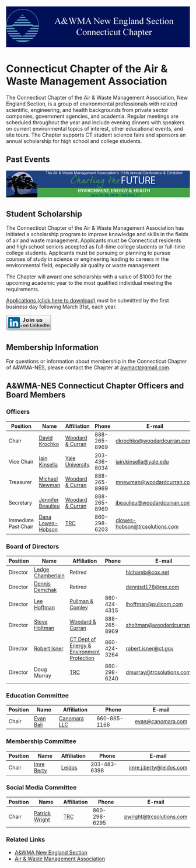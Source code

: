 ![image](awma-banner-conn-chap.gif)

# Connecticut Chapter of the Air & Waste Management Association

The Connecticut Chapter of the Air & Waste Management Association, New England Section, is a group of environmental professionals with related scientific, engineering, and health backgrounds from private sector companies, government agencies, and academia.  Regular meetings are scheduled throughout the year and include evening dinners with speakers on current environmental topics of interest, other educational events, and site tours.   The Chapter supports CT student science fairs and sponsors an annual scholarship for high school and college students. 

## Past Events

<a href="https://www.awma.org/ace2018"><img src="ACE2018-Banner.gif"></a>

## Student Scholarship

The Connecticut Chapter of the Air & Waste Management Association has initiated a scholarship program to improve knowledge and skills in the fields of air and waste management. Applicants must be Connecticut residents and high school seniors accepted as full-time college students or full-time college students. Applicants must be pursuing or planning to pursue courses of study in science or engineering leading to careers in the environmental field, especially air quality or waste management.

The Chapter will award one scholarship with a value of $1000 for the upcoming academic year to the most qualified individual meeting the requirements.

[Applications (click here to download)](https://github.com/awmact/awmact.github.io/raw/master/CT-AWMA-Scholarship-Application.pdf) must be submitted by the first business day following March 31st, each year.

<a href="https://www.linkedin.com/groups/5156530"><img src="Linked-in-Logo.png" width="124" height="43" /></a>

## Membership Information

For questions or information about membership in the Connecticut Chapter of A&WMA-NES, please contact the Chapter at [awmact@gmail.com](mailto:awmact@gmail.com).

## A&WMA-NES Connecticut Chapter Officers and Board Members

### Officers

| Position | Name          | Affiliation | Phone | E-mail |
| -------- | ------------- | ----------- | ----- | ------ |
| Chair    | [David Krochko](https://www.linkedin.com/in/david-krochko-p-e-0509b017/) | [Woodard & Curran](http://www.woodardcurran.com/) | 888-265-8969 | [dkrochko@woodardcurran.com](mailto:dkrochko@woodardcurran.com) |
| Vice Chair | [Iain Kinsella](https://www.linkedin.com/in/iain-kinsella-497241116/) | [Yale University](https://www.yale.edu/) | 203-436-8034 | [iain.kinsella@yale.edu](mailto:iain.kinsella@yale.edu) |
| Treasurer | [Michael Newman](https://www.linkedin.com/in/michael-newman-82481722/) | [Woodard & Curran](http://www.woodardcurran.com/) | 888-265-8969 | [mnewman@woodardcurran.com](mailto:mnewman@woodardcurran.com) |
| Secretary | [Jennifer Beaulieu](https://www.linkedin.com/in/jennifer-beaulieu-393ab849/) | [Woodard & Curran](http://www.woodardcurran.com/) | 888-265-8969 | [jbeaulieu@woodardcurran.com](mailto:jbeaulieu@woodardcurran.com) |
| Immediate Past Chair | [Dana Lowes-Hobson](https://www.linkedin.com/in/dana-lowes-hobson-8699a75/) | [TRC](http://www.trcsolutions.com/) | 860-298-6203 | [dlowes-hobson@trcsolutions.com](mailto:dlowes-hobson@trcsolutions.com) |

### Board of Directors

| Position | Name              | Affiliation | Phone | E-mail |
| -------- | ----------------- | ----------- | ----- | ------ |
| Director | [Ledge Chamberlain](https://www.linkedin.com/in/ledger-chamberlain-a5864266/) | Retired |  | [hlchamb@cox.net](mailto:hlchamb@cox.net) |
| Director | [Dennis Demchak](https://www.linkedin.com/in/dennis-demchak-0b3a629b/) | Retired     |       | [dennisd178@me.com](mailto:dennisd178@me.com)       |
| Director | [Lee Hoffman](https://www.linkedin.com/in/lee-hoffman-7546609/) | [Pullman & Comley](http://www.pullcom.com/) | 860-424-4315 | [lhoffman@pullcom.com](mailto:lhoffman@pullcom.com) |
| Director | [Steve Holtman](https://www.linkedin.com/in/steve-holtman-bb9a7611/) | [Woodard & Curran](http://www.woodardcurran.com/) | 888-265-8969 | [sholtman@woodardcurran.com](mailto:sholtman@woodardcurran.com) |
| Director | [Robert Isner](https://www.linkedin.com/in/robert-isner-1891b447/) | [CT Dept of Energy & Environment Protection](http://www.ct.gov/deep/) | 860-424-3264 | [robert.isner@ct.gov](mailto:robert.isner@ct.gov) |
| Director | Doug Murray       | [TRC](http://www.trcsolutions.com/) | 860-298-6240 | [dmurray@trcsolutions.com](mailto:dmurray@trcsolutions.com) |

### Education Committee

| Position | Name | Affiliation | Phone | E-mail |
| -------- | ---- | ----------- | ----- | ------ |
| Chair    | [Evan Bali](https://www.linkedin.com/in/evan-bali-b144525/) | [Canomara LLC](https://canomara.com/) | 860-865-1166 | [evan@canomara.com](mailto:evan@canomara.com) |

### Membership Committee

| Position | Name | Affiliation | Phone | E-mail |
| -------- | ---- | ----------- | ----- | ------ |
| Chair    | [Imre Berty](https://www.linkedin.com/in/imrejohnberty/) | [Leidos](https://www.leidos.com/) | 203-483-6398 | [imre.j.berty@leidos.com](mailto:imre.j.berty@leidos.com) |

### Social Media Committee

| Position | Name              | Affiliation | Phone | E-mail |
| -------- | ----------------- | ----------- | ----- | ------ |
| Chair    | [Patrick Wright](https://www.linkedin.com/in/patrick-wright-8b9a4b1b/) | [TRC](http://www.trcsolutions.com/) | 860-298-6295 | [pwright@trcsolutions.com](mailto:pwright@trcsolutions.com) |

### Related Links

* [A&WMA New England Section](http://www.awmanewengland.org/)
* [Air & Waste Management Association](http://www.awma.org/)
